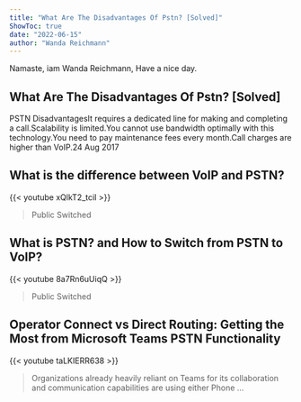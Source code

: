 ```yaml
---
title: "What Are The Disadvantages Of Pstn? [Solved]"
ShowToc: true 
date: "2022-06-15"
author: "Wanda Reichmann" 
---
```


Namaste, iam Wanda Reichmann, Have a nice day.
## What Are The Disadvantages Of Pstn? [Solved]
PSTN DisadvantagesIt requires a dedicated line for making and completing a call.Scalability is limited.You cannot use bandwidth optimally with this technology.You need to pay maintenance fees every month.Call charges are higher than VoIP.24 Aug 2017

## What is the difference between VoIP and PSTN?
{{< youtube xQlkT2_tciI >}}
>Public Switched 

## What is PSTN? and How to Switch from PSTN to VoIP?
{{< youtube 8a7Rn6uUiqQ >}}
>Public Switched 

## Operator Connect vs Direct Routing: Getting the Most from Microsoft Teams PSTN Functionality
{{< youtube taLKIERR638 >}}
>Organizations already heavily reliant on Teams for its collaboration and communication capabilities are using either Phone ...

